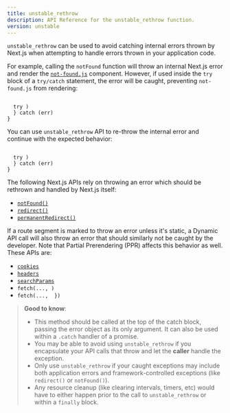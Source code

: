 ```yaml
---
title: unstable_rethrow
description: API Reference for the unstable_rethrow function.
version: unstable
---
```


`unstable_rethrow` can be used to avoid catching internal errors thrown by Next.js when attempting to handle errors thrown in your application code.

For example, calling the `notFound` function will throw an internal Next.js error and render the [`not-found.js`](/docs/app/api-reference/file-conventions/not-found) component. However, if used inside the `try` block of a `try/catch` statement, the error will be caught, preventing `not-found.js` from rendering:

```tsx filename="@/app/ui/component.tsx"

  try )
  } catch (err)
}
```

You can use `unstable_rethrow` API to re-throw the internal error and continue with the expected behavior:

```tsx filename="@/app/ui/component.tsx"

  try )
  } catch (err)
}
```

The following Next.js APIs rely on throwing an error which should be rethrown and handled by Next.js itself:

- [`notFound()`](/docs/app/api-reference/functions/not-found)
- [`redirect()`](/docs/app/guides/redirecting#redirect-function)
- [`permanentRedirect()`](/docs/app/guides/redirecting#permanentredirect-function)

If a route segment is marked to throw an error unless it's static, a Dynamic API call will also throw an error that should similarly not be caught by the developer. Note that Partial Prerendering (PPR) affects this behavior as well. These APIs are:

- [`cookies`](/docs/app/api-reference/functions/cookies)
- [`headers`](/docs/app/api-reference/functions/headers)
- [`searchParams`](/docs/app/api-reference/file-conventions/page#searchparams-optional)
- `fetch(..., )`
- `fetch(...,  })`

> **Good to know**:
>
> - This method should be called at the top of the catch block, passing the error object as its only argument. It can also be used within a `.catch` handler of a promise.
> - You may be able to avoid using `unstable_rethrow` if you encapsulate your API calls that throw and let the **caller** handle the exception.
> - Only use `unstable_rethrow` if your caught exceptions may include both application errors and framework-controlled exceptions (like `redirect()` or `notFound()`).
> - Any resource cleanup (like clearing intervals, timers, etc) would have to either happen prior to the call to `unstable_rethrow` or within a `finally` block.
